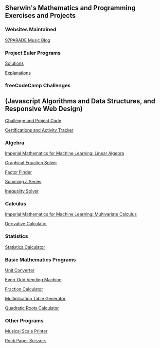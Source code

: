 ## Sherwin's Mathematics and Programming Exercises and Projects

### Websites Maintained
<a href="https://97parade.com/">97PARADE Music Blog</a>

### Project Euler Programs
<a href="https://github.com/sherwingp/maths-and-programming/tree/master/Project%20Euler">Solutions</a>

<a href="https://github.com/sherwingp/maths-and-programming/blob/master/Project%20Euler/README.md">Explanations</a>

### freeCodeCamp Challenges 
## (Javascript Algorithms and Data Structures, and Responsive Web Design)
<a href="https://github.com/sherwingp/Computer-Science-Portfolio/tree/master/freeCodeCamp">Challenge and Project Code</a>

<a href="https://www.freecodecamp.org/fcc365a0809-946a-4aa1-a7fa-3a52a71f7a14">Certifications and Activity Tracker</a>

### Algebra
<a href="https://github.com/sherwingp/maths-and-programming/tree/master/Imperial%20Mathematics%20for%20Machine%20Learning%20Linear%20Algebra">Imperial Mathematics for Machine Learning: Linear Algebra</a>

<a href="https://github.com/sherwingp/maths-and-programming/blob/master/Algebra/graphical_equation_solver.py">Graphical Equation Solver</a>

<a href="https://github.com/sherwingp/maths-and-programming/blob/master/Algebra/factor_finder.py">Factor Finder</a>

<a href="https://github.com/sherwingp/maths-and-programming/blob/master/Algebra/series_summation.py">Summing a Series</a>

<a href="https://github.com/sherwingp/maths-and-programming/blob/master/Algebra/inequality_solver.py">Inequality Solver</a>

### Calculus
<a href="https://github.com/sherwingp/maths-and-programming/tree/master/Imperial%20Mathematics%20for%20Machine%20Learning%20Multivariate%20Calculus/Week%201">Imperial Mathematics for Machine Learning: Multivariate Calculus</a>

<a href="https://github.com/sherwingp/maths-and-programming/blob/master/Calculus/derivative_calculator.py">Derivative Calculator</a>

### Statistics
<a href="https://github.com/sherwingp/maths-and-programming/blob/master/Statistics/statistics_calculator.py">Statistics Calculator</a>

### Basic Mathematics Programs 
<a href="https://github.com/sherwingp/maths-and-programming/blob/master/Basic%20math%20programs/unit_converter.py">Unit Converter</a>

<a href="https://github.com/sherwingp/maths-and-programming/blob/master/Basic%20math%20programs/even_odd.py">Even-Odd Vending Machine</a>

<a href="https://github.com/sherwingp/maths-and-programming/blob/master/Basic%20math%20programs/fraction_calculator.py">Fraction Calculator</a>

<a href="https://github.com/sherwingp/maths-and-programming/blob/master/Basic%20math%20programs/multiplication_tables.py">Multiplication Table Generator</a> 

<a href="https://github.com/sherwingp/maths-and-programming/blob/master/Basic%20math%20programs/quadratic_roots.py">Quadratic Roots Calculator</a>

### Other Programs
<a href="https://github.com/sherwingp/maths-and-programming/blob/master/Guitar/scale_printer.py">Musical Scale Printer</a>

<a href="https://github.com/sherwingp/maths-and-programming/blob/master/Misc%20files/rpsGame.py">Rock Paper Scissors</a>


